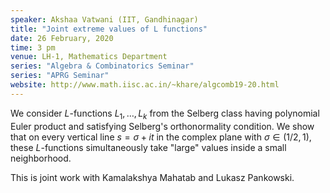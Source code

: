 ```yaml
---
speaker: Akshaa Vatwani (IIT, Gandhinagar)
title: "Joint extreme values of L functions"
date: 26 February, 2020
time: 3 pm
venue: LH-1, Mathematics Department
series: "Algebra & Combinatorics Seminar"
series: "APRG Seminar"
website: http://www.math.iisc.ac.in/~khare/algcomb19-20.html
---
```


We consider  $L$-functions $L_1,\ldots,L_k$ from the Selberg
class having polynomial Euler product and satisfying Selberg's
orthonormality condition. We show that on every vertical line
$s=\sigma+it$ in the complex plane with $\sigma \in(1/2,1)$,
these $L$-functions simultaneously take "large" values  inside
a small neighborhood.

This is joint work with Kamalakshya Mahatab and Lukasz Pankowski. 
